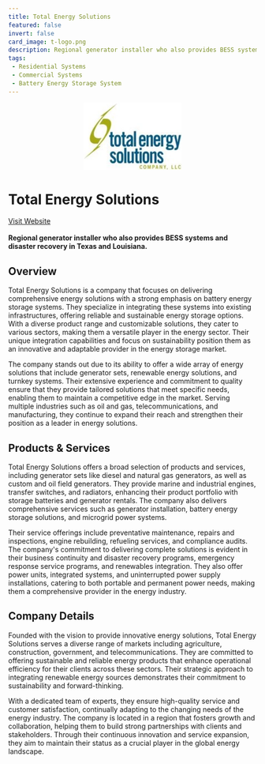 ```yaml
---
title: Total Energy Solutions
featured: false
invert: false
card_image: t-logo.png
description: Regional generator installer who also provides BESS systems and disaster recovery in Texas and Louisiana.
tags: 
 - Residential Systems
 - Commercial Systems
 - Battery Energy Storage System
---
```


<div align="center">
<a href="https://totalenergysolutions.com/battery-energy-storage-systems/">
<img src="t-logo.png" alt="Logo" style="min-width: 200px; max-width: 600px; height: auto;" >
</a>
</div>

# Total Energy Solutions
<a href="https://totalenergysolutions.com/battery-energy-storage-systems/">Visit Website</a>
<br>
<br>
**Regional generator installer who also provides BESS systems and disaster recovery in Texas and Louisiana.**

## Overview
Total Energy Solutions is a company that focuses on delivering comprehensive energy solutions with a strong emphasis on battery energy storage systems. They specialize in integrating these systems into existing infrastructures, offering reliable and sustainable energy storage options. With a diverse product range and customizable solutions, they cater to various sectors, making them a versatile player in the energy sector. Their unique integration capabilities and focus on sustainability position them as an innovative and adaptable provider in the energy storage market.

The company stands out due to its ability to offer a wide array of energy solutions that include generator sets, renewable energy solutions, and turnkey systems. Their extensive experience and commitment to quality ensure that they provide tailored solutions that meet specific needs, enabling them to maintain a competitive edge in the market. Serving multiple industries such as oil and gas, telecommunications, and manufacturing, they continue to expand their reach and strengthen their position as a leader in energy solutions.
## Products & Services 
Total Energy Solutions offers a broad selection of products and services, including generator sets like diesel and natural gas generators, as well as custom and oil field generators. They provide marine and industrial engines, transfer switches, and radiators, enhancing their product portfolio with storage batteries and generator rentals. The company also delivers comprehensive services such as generator installation, battery energy storage solutions, and microgrid power systems.

Their service offerings include preventative maintenance, repairs and inspections, engine rebuilding, refueling services, and compliance audits. The company's commitment to delivering complete solutions is evident in their business continuity and disaster recovery programs, emergency response service programs, and renewables integration. They also offer power units, integrated systems, and uninterrupted power supply installations, catering to both portable and permanent power needs, making them a comprehensive provider in the energy industry.
## Company Details 
Founded with the vision to provide innovative energy solutions, Total Energy Solutions serves a diverse range of markets including agriculture, construction, government, and telecommunications. They are committed to offering sustainable and reliable energy products that enhance operational efficiency for their clients across these sectors. Their strategic approach to integrating renewable energy sources demonstrates their commitment to sustainability and forward-thinking.

With a dedicated team of experts, they ensure high-quality service and customer satisfaction, continually adapting to the changing needs of the energy industry. The company is located in a region that fosters growth and collaboration, helping them to build strong partnerships with clients and stakeholders. Through their continuous innovation and service expansion, they aim to maintain their status as a crucial player in the global energy landscape.


